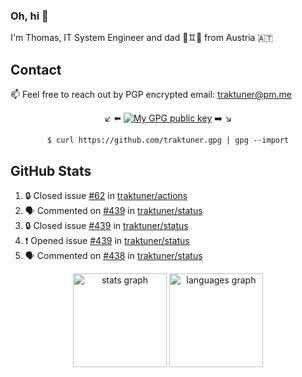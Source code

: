 ### Oh, hi 👋

I'm Thomas, IT System Engineer and dad 👶♊️👶 from Austria 🇦🇹

<!--
**traktuner/traktuner** is a ✨ _special_ ✨ repository because its `README.md` (this file) appears on your GitHub profile.

Here are some ideas to get you started:

- 🔭 I’m currently working on ...
- 🌱 I’m currently learning ...
- 👯 I’m looking to collaborate on ...
- 🤔 I’m looking for help with ...
- 💬 Ask me about ...
- 📫 How to reach me: ...
- 😄 Pronouns: ...
- ⚡ Fun fact: ...
-->

## Contact
📫 Feel free to reach out by PGP encrypted email:
traktuner@pm.me

<div align="center" markdown="1">

↙️ ⬅️ [![My GPG public key](https://img.shields.io/badge/PGP%20public%20key-6D4AFF?style=for-the-badge)](https://github.com/traktuner.gpg) ➡️ ↘️

```shell
$ curl https://github.com/traktuner.gpg | gpg --import
```

</div>

## GitHub Stats
<!--START_SECTION:activity-->
1. 🔒 Closed issue [#62](https://github.com/traktuner/actions/issues/62) in [traktuner/actions](https://github.com/traktuner/actions)
2. 🗣 Commented on [#439](https://github.com/traktuner/status/issues/439#issuecomment-2380420537) in [traktuner/status](https://github.com/traktuner/status)
3. 🔒 Closed issue [#439](https://github.com/traktuner/status/issues/439) in [traktuner/status](https://github.com/traktuner/status)
4. ❗ Opened issue [#439](https://github.com/traktuner/status/issues/439) in [traktuner/status](https://github.com/traktuner/status)
5. 🗣 Commented on [#438](https://github.com/traktuner/status/issues/438#issuecomment-2372469053) in [traktuner/status](https://github.com/traktuner/status)
<!--END_SECTION:activity-->

<div align="center">
  <img src="https://github-readme-stats.vercel.app/api?username=traktuner&hide_title=false&hide_rank=false&show_icons=true&include_all_commits=true&count_private=true&disable_animations=false&theme=dracula&locale=en&hide_border=false&order=1" height="150" alt="stats graph"  />
  <img src="https://github-readme-stats.vercel.app/api/top-langs?username=traktuner&locale=en&hide_title=false&layout=compact&card_width=320&langs_count=5&theme=dracula&hide_border=false&order=2" height="150" alt="languages graph"  />
</div>
